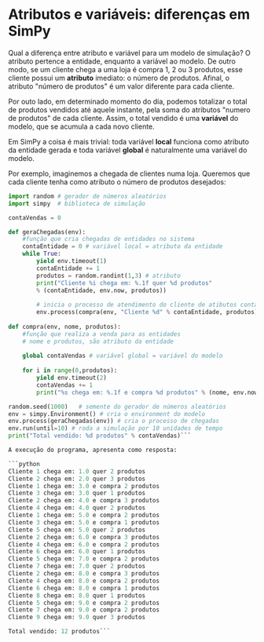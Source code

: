 # Atributos e variáveis: diferenças em SimPy

Qual a diferença entre atributo e variável para um modelo de simulação? O atributo pertence a entidade, enquanto a variável ao modelo. De outro modo, se um cliente chega a uma loja é compra 1, 2 ou 3 produtos, esse cliente possui um **atributo** imediato: o número de produtos. Afinal, o atributo "número de produtos" é um valor diferente para cada cliente.

Por outo lado, em determinado momento do dia, podemos totalizar o total de produtos vendidos até aquele instante, pela soma do atributos "numero de produtos" de cada cliente. Assim, o total vendido é uma **variável** do modelo, que se acumula a cada novo cliente.

Em SimPy a coisa é mais trivial: toda variável **local** funciona como atributo da entidade gerada e toda variável **global** é naturalmente uma variável do modelo. 

Por exemplo, imaginemos a chegada de clientes numa loja. Queremos que cada cliente tenha como atributo o número de produtos desejados:

```python
import random # gerador de números aleatórios
import simpy  # biblioteca de simulação

contaVendas = 0

def geraChegadas(env):
    #função que cria chegadas de entidades no sistema
    contaEntidade = 0 # variável local = atributo da entidade
    while True:
        yield env.timeout(1)
        contaEntidade += 1
        produtos = random.randint(1,3) # atributo
        print("Cliente %i chega em: %.1f quer %d produtos" 
        % (contaEntidade, env.now, produtos))
        
        # inicia o processo de atendimento do cliente de atibutos contaEntidade e produtos
        env.process(compra(env, "Cliente %d" % contaEntidade, produtos))
        
def compra(env, nome, produtos):
    #função que realiza a venda para as entidades
    # nome e produtos, são atributo da entidade
    
    global contaVendas # variável global = variável do modelo
   
    for i in range(0,produtos):
        yield env.timeout(2)
        contaVendas += 1
        print("%s chega em: %.1f e compra %d produtos" % (nome, env.now, produtos))

random.seed(1000)   # semente do gerador de números aleatórios
env = simpy.Environment() # cria o environment do modelo
env.process(geraChegadas(env)) # cria o processo de chegadas
env.run(until=10) # roda a simulação por 10 unidades de tempo
print("Total vendido: %d produtos" % contaVendas)```

A execução do programa, apresenta como resposta:

```python
Cliente 1 chega em: 1.0 quer 2 produtos
Cliente 2 chega em: 2.0 quer 3 produtos
Cliente 1 chega em: 3.0 e compra 2 produtos
Cliente 3 chega em: 3.0 quer 1 produtos
Cliente 2 chega em: 4.0 e compra 3 produtos
Cliente 4 chega em: 4.0 quer 2 produtos
Cliente 1 chega em: 5.0 e compra 2 produtos
Cliente 3 chega em: 5.0 e compra 1 produtos
Cliente 5 chega em: 5.0 quer 2 produtos
Cliente 2 chega em: 6.0 e compra 3 produtos
Cliente 4 chega em: 6.0 e compra 2 produtos
Cliente 6 chega em: 6.0 quer 1 produtos
Cliente 5 chega em: 7.0 e compra 2 produtos
Cliente 7 chega em: 7.0 quer 2 produtos
Cliente 2 chega em: 8.0 e compra 3 produtos
Cliente 4 chega em: 8.0 e compra 2 produtos
Cliente 6 chega em: 8.0 e compra 1 produtos
Cliente 8 chega em: 8.0 quer 1 produtos
Cliente 5 chega em: 9.0 e compra 2 produtos
Cliente 7 chega em: 9.0 e compra 2 produtos
Cliente 9 chega em: 9.0 quer 3 produtos

Total vendido: 12 produtos```